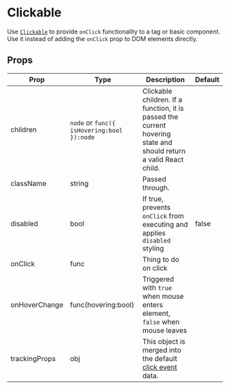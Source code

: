 # Clickable

Use [`Clickable`](/src/components/Clickable/index.js) to provide `onClick` functionality to a tag or basic component. Use it instead of adding the `onClick` prop to DOM elements directly.

## Props

Prop|Type|Description|Default
---|---|---|---
children|`node` or `func({ isHovering:bool }):node`|Clickable children. If a function, it is passed the current hovering state and should return a valid React child.|
className|string|Passed through.|
disabled|bool|If true, prevents `onClick` from executing and applies `disabled` styling|false
onClick|func|Thing to do on click|
onHoverChange|func(hovering:bool)|Triggered with `true` when mouse enters element, `false` when mouse leaves|
trackingProps|obj|This object is merged into the default [click event](/guides/event-logging/events/click.md) data.|
